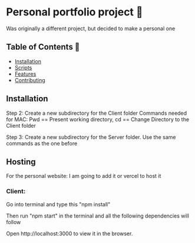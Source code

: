  # Personal portfolio project 🚀
Was originally a different project, but decided to make a personal one 

## Table of Contents 🤖
- [Installation](#installation)
- [Scripts](#Scripts)
- [Features](#features)
- [Contributing](#contributing)


## Installation

Step 2: Create a new subdirectory for the Client folder
Commands needed for MAC: Pwd == Present working directory,
                        cd == Change Directory to the Client folder

Step 3: Create a new subdirectory for the Server folder. Use the same commands as the one before

## Hosting
For the personal website: I am going to add it or vercel to host it

### Client:
Go into terminal and type this "npm install"

Then run "npm start" in the terminal and all the following dependencies will follow

Open http://localhost:3000 to view it in the browser.








